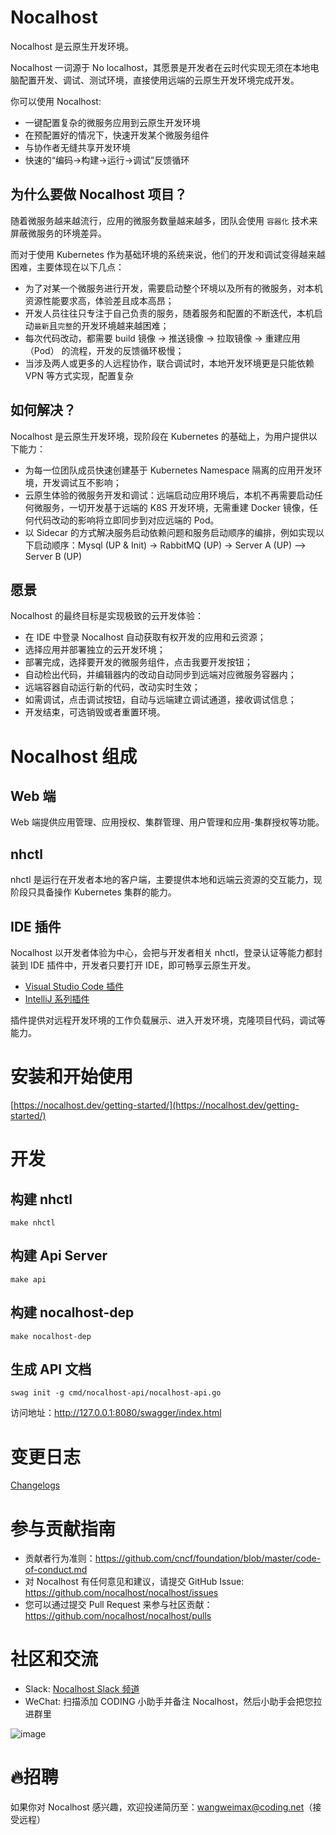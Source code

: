 # Nocalhost

Nocalhost 是云原生开发环境。

Nocalhost 一词源于 No localhost，其愿景是开发者在云时代实现无须在本地电脑配置开发、调试、测试环境，直接使用远端的云原生开发环境完成开发。

你可以使用 Nocalhost:

- 一键配置复杂的微服务应用到云原生开发环境
- 在预配置好的情况下，快速开发某个微服务组件
- 与协作者无缝共享开发环境
- 快速的“编码->构建->运行->调试”反馈循环


## 为什么要做 Nocalhost 项目？
随着微服务越来越流行，应用的微服务数量越来越多，团队会使用 `容器化` 技术来屏蔽微服务的环境差异。

而对于使用 Kubernetes 作为基础环境的系统来说，他们的开发和调试变得越来越困难，主要体现在以下几点：

- 为了对某一个微服务进行开发，需要启动整个环境以及所有的微服务，对本机资源性能要求高，体验差且成本高昂；
- 开发人员往往只专注于自己负责的服务，随着服务和配置的不断迭代，本机启动`最新`且`完整`的开发环境越来越困难；
- 每次代码改动，都需要 build 镜像 -> 推送镜像 -> 拉取镜像 -> 重建应用（Pod） 的流程，开发的反馈循环极慢；
- 当涉及两人或更多的人远程协作，联合调试时，本地开发环境更是只能依赖 VPN 等方式实现，配置复杂

## 如何解决？
Nocalhost 是云原生开发环境，现阶段在 Kubernetes 的基础上，为用户提供以下能力：
* 为每一位团队成员快速创建基于 Kubernetes Namespace 隔离的应用开发环境，开发调试互不影响；
* 云原生体验的微服务开发和调试：远端启动应用环境后，本机不再需要启动任何微服务，一切开发基于远端的 K8S 开发环境，无需重建 Docker 镜像，任何代码改动的影响将立即同步到对应远端的 Pod。
* 以 Sidecar 的方式解决服务启动依赖问题和服务启动顺序的编排，例如实现以下启动顺序：Mysql (UP & Init) -> RabbitMQ (UP) -> Server A (UP) —> Server B (UP)

## 愿景
Nocalhost 的最终目标是实现极致的云开发体验：

* 在 IDE 中登录 Nocalhost 自动获取有权开发的应用和云资源；
* 选择应用并部署独立的云开发环境；
* 部署完成，选择要开发的微服务组件，点击我要开发按钮；
* 自动检出代码，并编辑器内的改动自动同步到远端对应微服务容器内；
* 远端容器自动运行新的代码，改动实时生效；
* 如需调试，点击调试按钮，自动与远端建立调试通道，接收调试信息；
* 开发结束，可选销毁或者重置环境。

# Nocalhost 组成
## Web 端
Web 端提供应用管理、应用授权、集群管理、用户管理和应用-集群授权等功能。

## nhctl
nhctl 是运行在开发者本地的客户端，主要提供本地和远端云资源的交互能力，现阶段只具备操作 Kubernetes 集群的能力。

## IDE 插件

Nocalhost 以开发者体验为中心，会把与开发者相关 nhctl，登录认证等能力都封装到 IDE 插件中，开发者只要打开 IDE，即可畅享云原生开发。

- [Visual Studio Code 插件](https://marketplace.visualstudio.com/items?itemName=nocalhost.nocalhost)
- [IntelliJ 系列插件](https://plugins.jetbrains.com/plugin/16058-nocalhost)

插件提供对远程开发环境的工作负载展示、进入开发环境，克隆项目代码，调试等能力。

# 安装和开始使用

[https://nocalhost.dev/getting-started/](https://nocalhost.dev/getting-started/)

# 开发

## 构建 nhctl

```
make nhctl
```

## 构建 Api Server

```
make api
```

## 构建 nocalhost-dep

```
make nocalhost-dep
```

## 生成 API 文档
```
swag init -g cmd/nocalhost-api/nocalhost-api.go
```
访问地址：http://127.0.0.1:8080/swagger/index.html

# 变更日志

[Changelogs](https://github.com/nocalhost/nocalhost/tree/main/CHANGELOG)

# 参与贡献指南

- 贡献者行为准则：https://github.com/cncf/foundation/blob/master/code-of-conduct.md
- 对 Nocalhost 有任何意见和建议，请提交 GitHub Issue: https://github.com/nocalhost/nocalhost/issues
- 您可以通过提交 Pull Request 来参与社区贡献：https://github.com/nocalhost/nocalhost/pulls

# 社区和交流

* Slack: [Nocalhost Slack 频道](https://nocalhost.slack.com/)
* WeChat: 扫描添加 CODING 小助手并备注 Nocalhost，然后小助手会把您拉进群里

![image](https://user-images.githubusercontent.com/3713305/119478317-4c64ba80-bd82-11eb-83ef-3f787fe1c71f.png)

# 🔥招聘

如果你对 Nocalhost 感兴趣，欢迎投递简历至：wangweimax@coding.net（接受远程）
